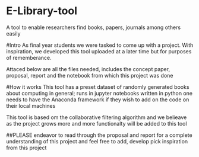 # E-Library-tool
A tool to enable researchers find books, papers, journals among others easily

#Intro
As final year students we were tasked to come up with a project. With inspiration, we developed this tool
uploaded at a later time but for purposes of rememberance.

Attaced below are all the files needed, includes the concept paper, proposal, report and the notebook  from which this project was done

#How it works
This tool has a preset dataset of randomly generated books about computing in general; runs in jupyter notebooks written in python
one needs to have the Anaconda framework if they wish to add on the code on their local machines

This tool is based om the collaborative filtering algorithm and we belieave as the project grows more and more functionalty will be added to this tool

##PLEASE endeavor to read through the proposal and report for a complete understanding of this project and feel free to add, develop pick inspiration from this project 
